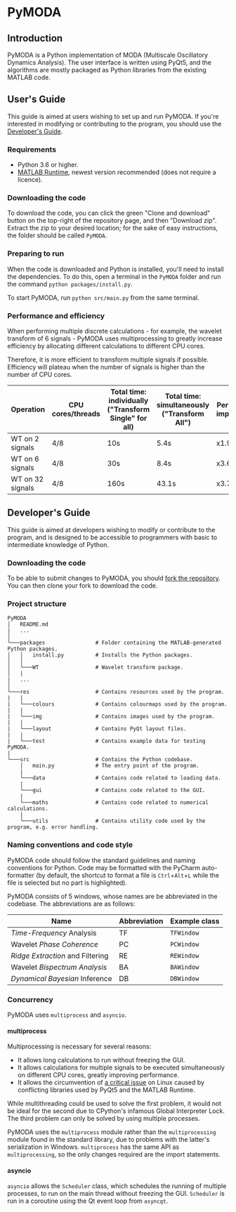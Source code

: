 # PyMODA

## Introduction

PyMODA is a Python implementation of MODA (Multiscale Oscillatory Dynamics Analysis). 
The user interface is written using PyQt5, and the algorithms are mostly packaged as Python libraries from the existing MATLAB code.

## User's Guide

This guide is aimed at users wishing to set up and run PyMODA. If you're interested in modifying or contributing to the program, you should use the [Developer's Guide](#developers-guide).

### Requirements
- Python 3.6 or higher.
- [MATLAB Runtime](https://www.mathworks.com/products/compiler/matlab-runtime.html), 
newest version recommended (does not require a licence).

### Downloading the code
To download the code, you can click the green "Clone and download" button on the top-right of the repository page, and then "Download zip". Extract the zip to your desired location; for the sake of easy instructions, the folder should be called `PyMODA`.

### Preparing to run
When the code is downloaded and Python is installed, you'll need to install the dependencies. To do this, open a terminal in the `PyMODA` folder and run the command `python packages/install.py`.

To start PyMODA, run `python src/main.py` from the same terminal.

### Performance and efficiency

When performing multiple discrete calculations - for example, the wavelet transform of 6 signals - PyMODA uses multiprocessing to greatly increase efficiency by allocating 
different calculations to different CPU cores.

Therefore, it is more efficient to transform multiple signals if possible. Efficiency will plateau when the number of signals is higher than the number of CPU cores.

| Operation | CPU cores/threads | Total time: individually ("Transform Single" for all) | Total time: simultaneously ("Transform All") | Performance improvement |
| ------------- | ------------- | ------------- | ------ | ------ |
| WT on 2 signals | 4/8 | 10s | 5.4s | x1.9 |
| WT on 6 signals | 4/8 | 30s | 8.4s | x3.6 |
| WT on 32 signals | 4/8 | 160s | 43.1s | x3.7 |

## Developer's Guide

This guide is aimed at developers wishing to modify or contribute to the program, and is 
designed to be accessible to programmers with basic to intermediate knowledge of Python.

### Downloading the code
To be able to submit changes to PyMODA, you should [fork the repository](https://help.github.com/en/articles/fork-a-repo). You can then clone your fork to download the code.

### Project structure

```
PyMODA
│   README.md
|   ...
│
└───packages                # Folder containing the MATLAB-generated Python packages.
│   │   install.py          # Installs the Python packages.
│   │
│   └───WT                  # Wavelet transform package.
│   |
|   ...
│
└───res                     # Contains resources used by the program.
|   |
|   └───colours             # Contains colourmaps used by the program.
|   |
|   └───img                 # Contains images used by the program.
|   |
|   └───layout              # Contains PyQt layout files.
|   |
|   └───test                # Contains example data for testing PyMODA.
|
└───src                     # Contains the Python codebase.
    │   main.py             # The entry point of the program.
    |
    └───data                # Contains code related to loading data.
    |
    └───gui                 # Contains code related to the GUI.
    |
    └───maths               # Contains code related to numerical calculations.
    |
    └───utils               # Contains utility code used by the program, e.g. error handling.
```

### Naming conventions and code style

PyMODA code should follow the standard guidelines and naming conventions for Python. Code may be formatted with the PyCharm auto-formatter (by default, the shortcut to format a file is `Ctrl`+`Alt`+`L` while the file is selected but no part is highlighted). 

PyMODA consists of 5 windows, whose names are be abbreviated in the codebase. The abbreviations are as follows:

| Name  | Abbreviation | Example class |
| ------------- | ------------- | ------------- |
| *Time-Frequency* Analysis  | TF | `TFWindow` |
| Wavelet *Phase Coherence* | PC | `PCWindow` |
| *Ridge Extraction* and Filtering  | RE | `REWindow` |
| Wavelet *Bispectrum Analysis*  | BA | `BAWindow` |
| *Dynamical Bayesian* Inference  | DB | `DBWindow` |

### Concurrency

PyMODA uses `multiprocess` and `asyncio`.

#### multiprocess

Multiprocessing is necessary for several reasons:
- It allows long calculations to run without freezing the GUI.
- It allows calculations for multiple signals to be executed simultaneously on different CPU cores,
greatly improving performance.
- It allows the circumvention of [a critical issue](https://stackoverflow.com/questions/56758952/matlab-generated-python-packages-conflict-with-pyqt5-on-ubuntu-possible-librar) 
on Linux caused by conflicting libraries used by PyQt5 and the 
MATLAB Runtime.

While multithreading could be used to solve the first problem, it would not be ideal for 
the second due to CPython's infamous Global Interpreter Lock. The third problem can only be solved by 
using multiple processes.

PyMODA uses the `multiprocess` module rather than the `multiprocessing` module found in 
the standard library, due to problems with the latter's serialization in Windows. 
`multiprocess` has the same API as `multiprocessing`, so the only changes required are the import statements.

#### asyncio

`asyncio` allows the `Scheduler` class, which schedules the running of multiple processes, 
to run on the main thread without freezing the GUI. `Scheduler` is run in a coroutine using the Qt event loop from `asyncqt`.